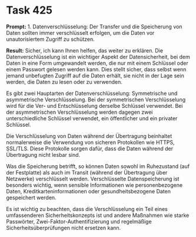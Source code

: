 # Task 425

**Prompt:** 1. Datenverschlüsselung: Der Transfer und die Speicherung von Daten sollten immer verschlüsselt erfolgen, um die Daten vor unautorisiertem Zugriff zu schützen.

**Result:**
Sicher, ich kann Ihnen helfen, das weiter zu erklären. Die Datenverschlüsselung ist ein wichtiger Aspekt der Datensicherheit, bei dem Daten in eine Form umgewandelt werden, die nur mit einem Schlüssel oder einem Passwort gelesen werden kann. Dies stellt sicher, dass selbst wenn jemand unbefugten Zugriff auf die Daten erhält, sie nicht in der Lage sein werden, die Daten zu lesen oder zu verwenden.

Es gibt zwei Hauptarten der Datenverschlüsselung: Symmetrische und asymmetrische Verschlüsselung. Bei der symmetrischen Verschlüsselung wird für die Ver- und Entschlüsselung derselbe Schlüssel verwendet. Bei der asymmetrischen Verschlüsselung werden dagegen zwei unterschiedliche Schlüssel verwendet, ein öffentlicher und ein privater Schlüssel.

Die Verschlüsselung von Daten während der Übertragung beinhaltet normalerweise die Verwendung von sicheren Protokollen wie HTTPS, SSL/TLS. Diese Protokolle sorgen dafür, dass die Daten während der Übertragung nicht lesbar sind.

Was die Speicherung betrifft, so können Daten sowohl im Ruhezustand (auf der Festplatte) als auch im Transit (während der Übertragung über Netzwerke) verschlüsselt werden. Verschlüsselte Datenspeicherung ist besonders wichtig, wenn sensible Informationen wie personenbezogene Daten, Kreditkarteninformationen oder gesundheitsbezogene Daten gespeichert werden.

Es ist wichtig zu beachten, dass die Verschlüsselung ein Teil eines umfassenderen Sicherheitskonzepts ist und andere Maßnahmen wie starke Passwörter, Zwei-Faktor-Authentifizierung und regelmäßige Sicherheitsüberprüfungen nicht ersetzen kann.
